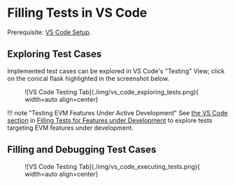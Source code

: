 # Filling Tests in VS Code

Prerequisite: [VS Code Setup](../getting_started/setup_vs_code.md).

## Exploring Test Cases

Implemented test cases can be explored in VS Code's "Testing" View; click on the conical flask highlighted in the screenshot below.

<figure markdown>  <!-- markdownlint-disable MD033 (MD033=no-inline-html) -->
 ![VS Code Testing Tab](./img/vs_code_exploring_tests.png){ width=auto align=center}
</figure>

!!! note "Testing EVM Features Under Active Development"
     See [the VS Code section](./filling_tests_dev_fork.md#executing-tests-for-features-under-development) in [Filling Tests for Features under Development](./filling_tests_dev_fork.md) to explore tests targeting EVM features under development.

## Filling and Debugging Test Cases

<figure markdown>
 ![VS Code Testing Tab](./img/vs_code_executing_tests.png){ width=auto align=center}
</figure>
